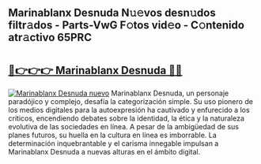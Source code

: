 ## Marinablanx Desnuda N𝚞𝚎vos desn𝚞dos filtr𝚊dos - Parts-VwG F𝚘tos vid𝚎o - C𝚘ntenido atr𝚊ctivo 65PRC

# <h2><a href="http://mbbgmv.tromn.icu/?c=Marinablanx+Desnuda">🔗👉👉👉 Marinablanx Desnuda 🔗🔗</a></h2>

[![Marinablanx Desnuda nuevo](https://i.imgur.com/pEAQMta.gif)](http://mbbgmv.tromn.icu/?c=Marinablanx+Desnuda)
Marinablanx Desnuda, un personaje paradójico y complejo, desafía la categorización simple. Su uso pionero de los medios digitales para la autoexpresión ha cautivado y enfurecido a los críticos, encendiendo debates sobre la identidad, la ética y la naturaleza evolutiva de las sociedades en línea. A pesar de la ambigüedad de sus planes futuros, su huella en la cultura en línea es imborrable. La determinación inquebrantable y el carisma innegable impulsan a Marinablanx Desnuda a nuevas alturas en el ámbito digital.
